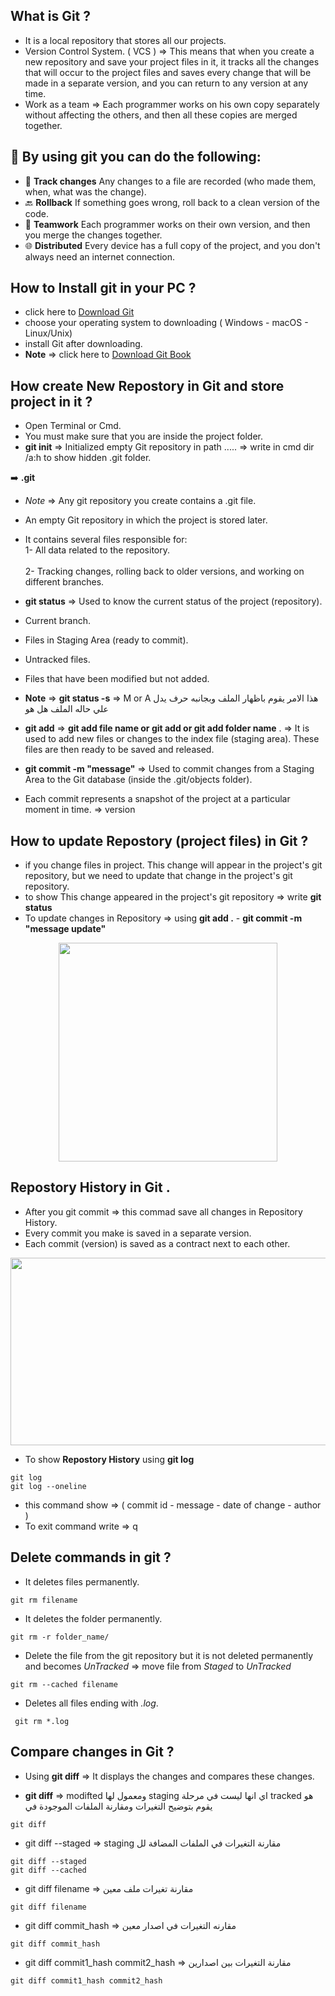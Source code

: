 ## What is Git ?

- It is a local repository that stores all our projects.
- Version Control System. ( VCS ) => This means that when you create a new repository and save your project files in it, it tracks all the changes that will occur to the project files and saves every change that will be made in a separate version, and you can return to any version at any time.
- Work as a team => Each programmer works on his own copy separately without affecting the others, and then all these copies are merged together.

## 📌 By using git you can do the following:

- 📝 **Track changes** Any changes to a file are recorded (who made them, when, what was the change).
- 🔙 **Rollback** If something goes wrong, roll back to a clean version of the code.
- 🤝 **Teamwork** Each programmer works on their own version, and then you merge the changes together.
- 🌐 **Distributed** Every device has a full copy of the project, and you don't always need an internet connection.


## How to Install git in your PC ?

- click here to [Download Git](https://git-scm.com/downloads)
- choose your operating system to downloading ( Windows - macOS - Linux/Unix)
- install Git after downloading.
- **Note** => click here to [Download Git Book](https://github.com/progit/progit2/releases/download/2.1.448/progit.pdf)

## How create New Repostory in Git and store project in it ?

- Open Terminal or Cmd.
- You must make sure that you are inside the project folder.
- **git init** => Initialized empty Git repository in path ..... => write in cmd dir /a:h to show hidden .git folder. <br>

 ➡️ **.git**

- *Note* => Any git repository you create contains a .git file.
- An empty Git repository in which the project is stored later.
- It contains several files responsible for: <br>
  1- All data related to the repository. <br> <br>
  2- Tracking changes, rolling back to older versions, and working on different branches.

- **git status** => Used to know the current status of the project (repository).
- Current branch.
- Files in Staging Area (ready to commit).
- Untracked files.
- Files that have been modified but not added.
- **Note** => **git status -s** => M or A هذا الامر يقوم باظهار الملف وبجانبه حرف يدل علي حاله الملف هل هو   <br>

- **git add** => **git add file name or git add or git add folder name** . => It is used to add new files or changes to the index file (staging area). These files are then ready to be saved and released.

- **git commit -m "message"** => Used to commit changes from a Staging Area to the Git database (inside the .git/objects folder).
- Each commit represents a snapshot of the project at a particular moment in time. => version

## How to update Repostory (project files) in Git ?

- if you change files in project. This change will appear in the project's git repository, but we need to update that change in the project's git repository.
- to show This change  appeared in the project's git repository => write **git status**
- To update changes in Repository => using **git add .** - **git commit -m "message update"**  


<div align=center>
 <img src="https://github.com/Ammar-nasr13/files/blob/master/images/image2.png" height=350>
</div>

## Repostory History in Git .

- After you git commit  => this commad save all changes in Repository History.
- Every commit you make is saved in a separate version.
- Each commit (version) is saved as a contract next to each other.

  
<div align=center>
 <img src="https://github.com/Ammar-nasr13/files/blob/master/images/image1.png" width=600 height=300>
</div>

- To show **Repostory History** using **git log**

```command
git log
git log --oneline
```
- this command show => ( commit id - message - date of change - author )
- To exit command write => q

## Delete commands in git ?

- It deletes files permanently.

``` command
git rm filename
```

- It deletes the folder permanently.

``` command
git rm -r folder_name/
```

- Delete the file from the git repository but it is not deleted permanently and becomes *UnTracked* => move file from *Staged* to *UnTracked*

``` command
git rm --cached filename
```

- Deletes all files ending with *.log*.

 ``` command
  git rm *.log
```

## Compare changes in Git ?

- Using **git diff** => It displays the changes and compares these changes.

-  **git diff** => modifted ومعمول لها  staging اي انها ليست في مرحلة tracked هو يقوم بتوضيح التغيرات ومقارنة الملفات الموجودة في

``` command
git diff
```

- git diff --staged => staging مقارنة التغيرات في الملفات المضافة لل

```command
git diff --staged
git diff --cached
 ```

- git diff filename => مقارنة تغيرات ملف معين

```command
git diff filename
```

- git diff commit_hash => مقارنه التغيرات في اصدار معين

```command
git diff commit_hash
```

- git diff commit1_hash commit2_hash => مقارنة التغيرات بين اصدارين

```command
git diff commit1_hash commit2_hash
```
